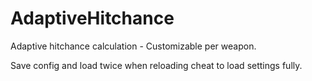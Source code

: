 # AdaptiveHitchance
Adaptive hitchance calculation - Customizable per weapon.

Save config and load twice when reloading cheat to load settings fully.
